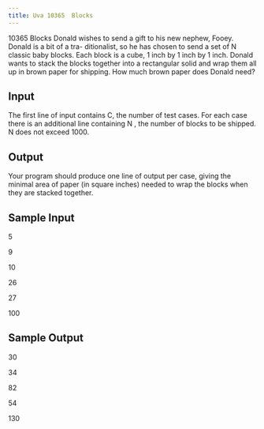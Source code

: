```yaml
---
title: Uva 10365  Blocks
---
```


10365 Blocks
Donald wishes to send a gift to his new
nephew, Fooey. Donald is a bit of a tra-
ditionalist, so he has chosen to send a set
of N classic baby blocks. Each block is a
cube, 1 inch by 1 inch by 1 inch. Donald
wants to stack the blocks together into a
rectangular solid and wrap them all up
in brown paper for shipping. How much
brown paper does Donald need?

## Input
The first line of input contains C, the number of test cases. For each case there is an additional line
containing N , the number of blocks to be shipped. N does not exceed 1000.

## Output
Your program should produce one line of output per case, giving the minimal area of paper (in square
inches) needed to wrap the blocks when they are stacked together.

## Sample Input
<p>5</p><p>9</p><p>10</p><p>26</p><p>27</p><p>100</p><p></p>

## Sample Output
<p>30</p><p>34</p><p>82</p><p>54</p><p>130</p>